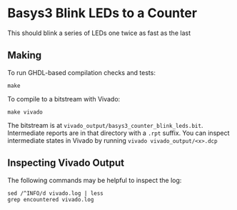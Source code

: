 # Basys3 Blink LEDs to a Counter

This should blink a series of LEDs one twice as fast as the last

## Making

To run GHDL-based compilation checks and tests:

    make

To compile to a bitstream with Vivado:

    make vivado

The bitstream is at `vivado_output/basys3_counter_blink_leds.bit`.
Intermediate reports are in that directory with a `.rpt` suffix. You can
inspect intermediate states in Vivado by running `vivado vivado_output/<x>.dcp`

## Inspecting Vivado Output

The following commands may be helpful to inspect the log:

    sed /^INFO/d vivado.log | less
    grep encountered vivado.log
